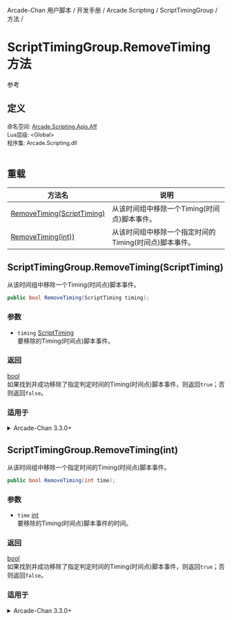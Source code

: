 Arcade-Chan 用户脚本 / 开发手册 / Arcade.Scripting / ScriptTimingGroup / 方法 /
# ScriptTimingGroup.RemoveTiming 方法
参考

## 定义
<div style="font-size: 90%;">
命名空间: <a href="README.md">Arcade.Scripting.Apis.Aff</a><br />
Lua层级: &lt;Global&gt;<br />
程序集: Arcade.Scripting.dll
</div><br />

## 重载
| 方法名 | 说明 |
| -- | -- |
| [RemoveTiming(ScriptTiming)](#Overload_ScriptTiming) | 从该时间组中移除一个Timing(时间点)脚本事件。 |
| [RemoveTiming(int))](#Overload_int) | 从该时间组中移除一个指定时间的Timing(时间点)脚本事件。 |


## ScriptTimingGroup.RemoveTiming(ScriptTiming)
<a name="Overload_ScriptTiming"></a>
从该时间组中移除一个Timing(时间点)脚本事件。

```csharp
public bool RemoveTiming(ScriptTiming timing);
```

### 参数
- ``timing`` [ScriptTiming](ScriptTiming.md)  
  要移除的Timing(时间点)脚本事件。

### 返回
[bool](https://docs.microsoft.com/zh-cn/dotnet/api/system.boolean)  
  如果找到并成功移除了指定判定时间的Timing(时间点)脚本事件，则返回``true``；否则返回``false``。

### 适用于
<details>
	<summary>Arcade-Chan 3.3.0+</summary>
	<table>
		<tr><th><strong>产品</strong></th><th><strong>版本</strong></th></tr>
		<tr><td><strong>Arcade-Chan</strong></td><td>3.3.0+</td></tr>
	</table>
</details>

## ScriptTimingGroup.RemoveTiming(int)
<a name="Overload_int"></a>
从该时间组中移除一个指定时间的Timing(时间点)脚本事件。

```csharp
public bool RemoveTiming(int time);
```

### 参数
- ``time`` [int](https://docs.microsoft.com/zh-cn/dotnet/api/system.int32)  
  要移除的Timing(时间点)脚本事件的时间。

### 返回
[bool](https://docs.microsoft.com/zh-cn/dotnet/api/system.boolean)  
  如果找到并成功移除了指定判定时间的Timing(时间点)脚本事件，则返回``true``；否则返回``false``。

### 适用于
<details>
	<summary>Arcade-Chan 3.3.0+</summary>
	<table>
		<tr><th><strong>产品</strong></th><th><strong>版本</strong></th></tr>
		<tr><td><strong>Arcade-Chan</strong></td><td>3.3.0+</td></tr>
	</table>
</details>